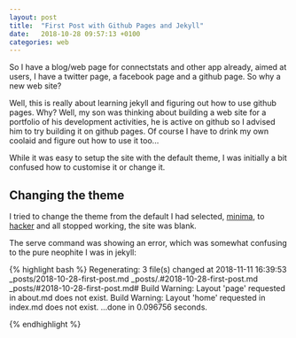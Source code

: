```yaml
---
layout: post
title:  "First Post with Github Pages and Jekyll"
date:   2018-10-28 09:57:13 +0100
categories: web
---
```


So I have a blog/web page for connectstats and other app already, aimed at users, I have a twitter page, a facebook page and a github page. So why a new web site?

Well, this is really about learning jekyll and figuring out how to use github pages. Why? Well, my son was thinking about building a web site for a portfolio of his development activities, he is active on github so I advised him to try building it on github pages. Of course I have to drink my own coolaid and figure out how to use it too...

While it was easy to setup the site with the default theme, I was initially a bit confused how to customise it or change it.


## Changing the theme

I tried to change the theme from the default I had selected, [minima](https://github.com/jekyll/minima), to [hacker](https://github.com/pages-themes/hacker) and all stopped working, the site was blank.

The serve command was showing an error, which was somewhat confusing to the pure neophite I was in jekyll:

{% highlight bash %}
     Regenerating: 3 file(s) changed at 2018-11-11 16:39:53
                    _posts/2018-10-28-first-post.md
                    _posts/.#2018-10-28-first-post.md
                    _posts/#2018-10-28-first-post.md#
     Build Warning: Layout 'page' requested in about.md does not exist.
     Build Warning: Layout 'home' requested in index.md does not exist.
                    ...done in 0.096756 seconds.
 
{% endhighlight %}

